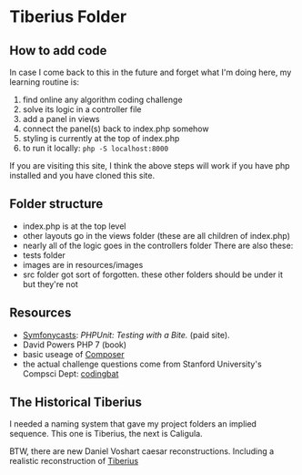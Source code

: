 # Tiberius Folder
## How to add code
In case I come back to this in the future and forget what I'm doing here, my learning routine is:
1. find online any algorithm coding challenge
2. solve its logic in a controller file
3. add a panel in views
4. connect the panel(s) back to index.php somehow
5. styling is currently at the top of index.php
6. to run it locally: `php -S localhost:8000`

If you are visiting this site, I think the above steps will work if you have php installed and you have cloned this site.
## Folder structure
* index.php is at the top level
* other layouts go in the views folder (these are all children of index.php)
* nearly all of the logic goes in the controllers folder
There are also these:
* tests folder
* images are in resources/images
* src folder got sort of forgotten.  these other folders should be under it but they're not
## Resources
* [Symfonycasts](https://symfonycasts.com/screencast/phpunit): *PHPUnit: Testing with a Bite.*  (paid site).
* David Powers PHP 7 (book)
* basic useage of [Composer](https://getcomposer.org/doc/01-basic-usage.md)
* the actual challenge questions come from Stanford University's Compsci Dept: [codingbat](https://codingbat.com/)

## The Historical Tiberius
I needed a naming system that gave my project folders an implied sequence.  This one is Tiberius, the next is Caligula. 

BTW, there are new Daniel Voshart caesar reconstructions.  Including a realistic reconstruction of [Tiberius](https://www.ancient.eu/image/12979/tiberius-facial-reconstruction/)


